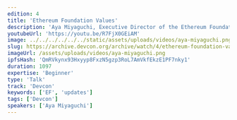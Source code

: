 ```yaml
---
edition: 4
title: 'Ethereum Foundation Values'
description: 'Aya Miyaguchi, Executive Director of the Ethereum Foundation, discusses the values, philosophy, structure & purpose of the EF, as well as her history & thoughts on decentralization, and urges us to remember why we continue to build Ethereum.'
youtubeUrl: 'https://youtu.be/R7FjX0GEiAM'
image: ../../../../../../static/assets/uploads/videos/aya-miyaguchi.png
slug: https://archive.devcon.org/archive/watch/4/ethereum-foundation-values/
imageUrl: /assets/uploads/videos/aya-miyaguchi.png
ipfsHash: 'QmRVkynx93Hxyyp8FxzN5gzp3RoL7AmVkfEkzE1PF7nky1'
duration: 1097
expertise: 'Beginner'
type: 'Talk'
track: 'Devcon'
keywords: ['EF', 'updates']
tags: ['Devcon']
speakers: ['Aya Miyaguchi']
---
```

